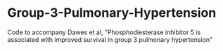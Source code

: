 # Group-3-Pulmonary-Hypertension
Code to accompany Dawes et al, "Phosphodiesterase inhibitor 5 is associated with improved survival in group 3 pulmonary hypertension"
